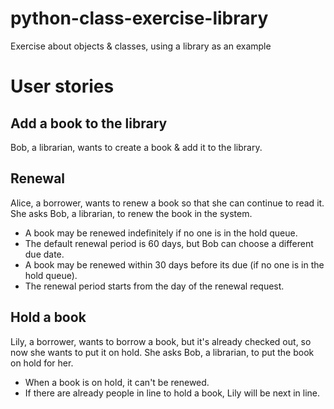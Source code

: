 # python-class-exercise-library
Exercise about objects & classes, using a library as an example

# User stories

## Add a book to the library

Bob, a librarian, wants to create a book & add it to the library.


## Renewal

Alice, a borrower, wants to renew a book so that she can continue to read it. She asks Bob, a librarian, to renew the book in the system.
* A book may be renewed indefinitely if no one is in the hold queue.
* The default renewal period is 60 days, but Bob can choose a different due date.
* A book may be renewed within 30 days before its due (if no one is in the hold queue).
* The renewal period starts from the day of the renewal request.

## Hold a book

Lily, a borrower, wants to borrow a book, but it's already checked out, so now she wants to put it on hold. She asks Bob, a librarian, to put the book on hold for her.
* When a book is on hold, it can't be renewed.
* If there are already people in line to hold a book, Lily will be next in line.
